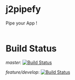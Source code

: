 # j2pipefy
Pipe your App !
<br><br>

# Build Status

*master*: [![Build Status](https://travis-ci.org/ah5/j2pipefy.svg?branch=master)](https://travis-ci.org/ah5/j2pipefy)
<br>

*feature/develop*: [![Build Status](https://travis-ci.org/ah5/j2pipefy.svg?branch=feature/develop)](https://travis-ci.org/ah5/j2pipefy)
<br>
